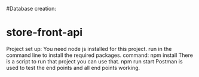 #Database creation:

# store-front-api
Project set up:
You need node js installed for this project.
run in the command line to install the required packages.
command: npm install
There is a script to run that project you can use that.
npm run start
Postman is used to test the end points and all end points working.